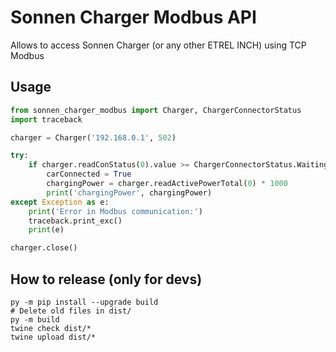 # Sonnen Charger Modbus API
Allows to access Sonnen Charger (or any other ETREL INCH) using TCP Modbus

## Usage
```Python
from sonnen_charger_modbus import Charger, ChargerConnectorStatus
import traceback

charger = Charger('192.168.0.1', 502)

try:
    if charger.readConStatus(0).value >= ChargerConnectorStatus.WaitingForVehicleToRespond.value:
        carConnected = True
        chargingPower = charger.readActivePowerTotal(0) * 1000
        print('chargingPower', chargingPower)
except Exception as e:
    print('Error in Modbus communication:')
    traceback.print_exc()
    print(e)

charger.close()
```

## How to release (only for devs)
```
py -m pip install --upgrade build
# Delete old files in dist/
py -m build
twine check dist/*
twine upload dist/*
```
